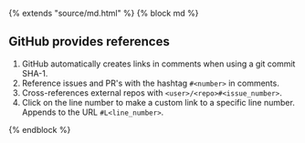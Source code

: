 {% extends "source/md.html" %}
{% block md %}

## GitHub provides references

1. GitHub automatically creates links in comments when using a git commit SHA-1.
2. Reference issues and PR's with the hashtag `#<number>` in comments.
3. Cross-references external repos with `<user>/<repo>#<issue_number>`.
4. Click on the line number to make a custom link to a specific line number.  Appends to the URL `#L<line_number>`.

{% endblock %}
